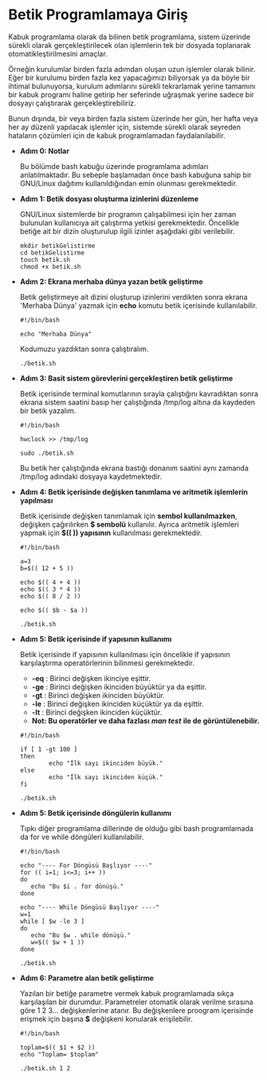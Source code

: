 # Betik Programlamaya Giriş

Kabuk programlama olarak da bilinen betik programlama, sistem üzerinde sürekli olarak gerçekleştirilecek olan işlemlerin tek bir dosyada toplanarak otomatikleştirilmesini amaçlar.

Örneğin kurulumlar birden fazla adımdan oluşan uzun işlemler olarak bilinir. Eğer bir kurulumu birden fazla kez yapacağımızı biliyorsak ya da böyle bir ihtimal bulunuyorsa, kurulum adımlarını sürekli tekrarlamak yerine tamamını bir kabuk programı haline getirip her seferinde uğraşmak yerine sadece bir dosyayı çalıştırarak gerçekleştirebiliriz.

Bunun dışında, bir veya birden fazla sistem üzerinde her gün, her hafta veya her ay düzenli yapılacak işlemler için, sistemde sürekli olarak seyreden hataların çözümleri için de kabuk programlamadan faydalanılabilir.

* **Adım 0: Notlar**

  Bu bölümde bash kabuğu üzerinde programlama adımları anlatılmaktadır. Bu sebeple başlamadan önce bash kabuğuna sahip bir GNU/Linux dağıtımı kullanıldığından emin olunması gerekmektedir.

* **Adım 1: Betik dosyası oluşturma izinlerini düzenleme**

  GNU/Linux sistemlerde bir programın çalışabilmesi için her zaman bulunulan kullanıcıya ait çalıştırma yetkisi gerekmektedir. Öncelikle betiğe ait bir dizin oluşturulup ilgili izinler aşağıdaki gibi verilebilir.

  ```text
  mkdir betikGelistirme
  cd betikGelistirme
  touch betik.sh
  chmod +x betik.sh
  ```

* **Adım 2: Ekrana merhaba dünya yazan betik geliştirme**

  Betik geliştirmeye ait dizini oluşturup izinlerini verdikten sonra ekrana 'Merhaba Dünya' yazmak için **echo** komutu betik içerisinde kullanılabilir.

  ```text
  #!/bin/bash

  echo "Merhaba Dünya"
  ```

  Kodumuzu yazdıktan sonra çalıştıralım.

  ```text
  ./betik.sh
  ```

* **Adım 3: Basit sistem görevlerini gerçekleştiren betik geliştirme**

  Betik içerisinde terminal komutlarının sırayla çalıştığını kavradıktan sonra ekrana sistem saatini basıp her çalıştığında /tmp/log altına da kaydeden bir betik yazalım.

  ```text
  #!/bin/bash

  hwclock >> /tmp/log
  ```

  ```text
  sudo ./betik.sh
  ```

  Bu betik her çalıştığında ekrana bastığı donanım saatini aynı zamanda /tmp/log adındaki dosyaya kaydetmektedir.

* **Adım 4: Betik içerisinde değişken tanımlama ve aritmetik işlemlerin yapılması**

  Betik içerisinde değişken tanımlamak için **sembol kullanılmazken**, değişken çağırılırken **$ sembolü** kullanılır. Ayrıca aritmetik işlemleri yapmak için **$\(\( \)\) yapısının** kullanılması gerekmektedir.

  ```text
  #!/bin/bash

  a=3
  b=$(( 12 + 5 ))

  echo $(( 4 + 4 ))
  echo $(( 3 * 4 ))
  echo $(( 8 / 2 ))

  echo $(( $b - $a ))
  ```

  ```text
  ./betik.sh
  ```

* **Adım 5: Betik içerisinde if yapısının kullanımı**

  Betik içerisinde if yapısının kullanılması için öncelikle if yapısının karşılaştırma operatörlerinin bilinmesi gerekmektedir.

  * **-eq** : Birinci değişken ikinciye eşittir.
  * **-ge** : Birinci değişken ikinciden büyüktür ya da eşittir.
  * **-gt** : Birinci değişken ikinciden büyüktür.
  * **-le** : Birinci değişken ikinciden küçüktür ya da eşittir.
  * **-lt** : Birinci değişken ikinciden küçüktür.
  * **Not: Bu operatörler ve daha fazlası** _**man test**_ **ile de görüntülenebilir.**  

  ```text
  #!/bin/bash

  if [ 1 -gt 100 ]
  then
          echo "İlk sayı ikinciden büyük."
  else
          echo "İlk sayı ikinciden küçük."
  fi
  ```

  ```text
  ./betik.sh
  ```

* **Adım 5: Betik içerisinde döngülerin kullanımı**

  Tıpkı diğer programlama dillerinde de olduğu gibi bash programlamada da for ve while döngüleri kullanılabilir.

  ```text
  #!/bin/bash

  echo "---- For Döngüsü Başlıyor ----"
  for (( i=1; i<=3; i++ ))
  do
     echo "Bu $i . for dönüşü."
  done

  echo "---- While Döngüsü Başlıyor ----"
  w=1
  while [ $w -le 3 ]
  do
     echo "Bu $w . while dönüşü."
     w=$(( $w + 1 ))
  done
  ```

  ```text
  ./betik.sh
  ```

* **Adım 6: Parametre alan betik geliştirme**

  Yazılan bir betiğe parametre vermek kabuk programlamada sıkça karşılaşılan bir durumdur. Parametreler otomatik olarak verilme sırasına göre 1 2 3... değişkenlerine atanır. Bu değişkenlere proogram içerisinde erişmek için başına **$** değişkeni konularak erişilebilir.

  ```text
  #!/bin/bash

  toplam=$(( $1 + $2 ))
  echo "Toplam= $toplam"
  ```

  ```text
  ./betik.sh 1 2
  ```

